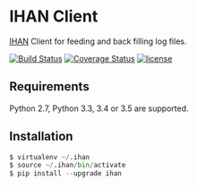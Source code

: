 # IHAN Client

[IHAN](https://www.ihan.ee/) Client for feeding and back filling log files.

[![Build Status](https://travis-ci.org/marklit/ihan.svg?branch=master)](https://travis-ci.org/marklit/whois)
[![Coverage Status](https://coveralls.io/repos/marklit/ihan/badge.png)](https://coveralls.io/r/marklit/whois)
[![license](http://img.shields.io/badge/license-MIT-red.svg?style=flat)](http://opensource.org/licenses/MIT)

## Requirements

Python 2.7, Python 3.3, 3.4 or 3.5 are supported.

## Installation

```python
$ virtualenv ~/.ihan
$ source ~/.ihan/bin/activate
$ pip install --upgrade ihan
```